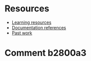 # Resources

- [Learning resources](learning-resources.md)
- [Documentation references](doc-references__.md)
- [Past work](past-work.md)
# Comment b2800a3
